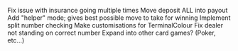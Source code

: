 Fix issue with insurance going multiple times
Move deposit ALL into payout
Add "helper" mode; gives best possible move to take for winning
Implement split number checking
Make customisations for TerminalColour
Fix dealer not standing on correct number
Expand into other card games? (Poker, etc...)